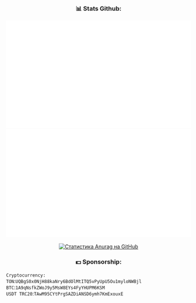 <h3 align="center"> 📊 Stats Github: </h3>

<a href='https://github.com/rahul-jha98/github-stats-transparent' align="center">

![Обзор статистики](https://raw.githubusercontent.com/Kennix88/github-stats-transparent/output/generated/overview.svg)
![Наиболее часто используемые языки](https://raw.githubusercontent.com/Kennix88/github-stats-transparent/output/generated/languages.svg)

</a>

<div align="center">

[![Статистика Anurag на GitHub](https://github-readme-stats.vercel.app/api?username=Kennix88&show_icons=true&theme=radical)](https://github.com/anuraghazra/github-readme-stats)

</div>

<h3 align="center"> 💵 Sponsorship: </h3>

`Cryptocurrency:`<br>
`TON`:`UQBgS0x0NjH88kaNry6BdOlMtITQ5vPyUpU5Ou1myloNWBjl`<br>
`BTC`:`1A9qNsfkZWoJ9y5MsW8EYs4FyYHUPM6KSM`<br>
`USDT TRC20`:`TAwM95CYtPrgSAZDiANSD6ymh7KmExouxE`<br>




